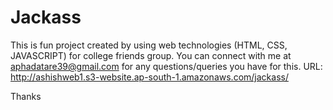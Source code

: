 # Jackass

This is fun project created by using web technologies (HTML, CSS, JAVASCRIPT) for college friends group. You can connect with me at aphadatare39@gmail.com for any questions/queries you have for this.
URL: http://ashishweb1.s3-website.ap-south-1.amazonaws.com/jackass/

Thanks
